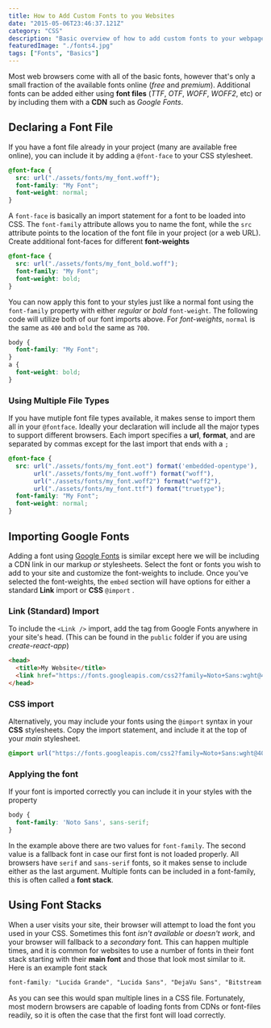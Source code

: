 ```yaml
---
title: How to Add Custom Fonts to you Websites
date: "2015-05-06T23:46:37.121Z"
category: "CSS"
description: "Basic overview of how to add custom fonts to your webpage or application. Use font files with @fontface or the Google Fonts CDN."
featuredImage: "./fonts4.jpg"
tags: ["Fonts", "Basics"]
---
```


Most web browsers come with all of the basic fonts, however that's only a small fraction of the available fonts online (*free* and *premium*). Additional fonts can be added either using **font files** (*TTF*, *OTF*, *WOFF*, *WOFF2*,  etc) or by including them with a **CDN** such as *Google Fonts*.

## Declaring a Font File

If you have a font file already in your project (many are available free online), you can include it by adding a `@font-face` to your CSS stylesheet.

```css
@font-face {
  src: url("./assets/fonts/my_font.woff");
  font-family: "My Font";
  font-weight: normal;
}
```

A `font-face` is basically an import statement for a font to be loaded into CSS. The `font-family` attribute allows you to name the font, while the `src` attribute points to the location of the font file in your project (or a web URL). Create additional font-faces for different **font-weights**

```css
@font-face {
  src: url("./assets/fonts/my_font_bold.woff");
  font-family: "My Font";
  font-weight: bold;
}
```

You can now apply this font to your styles just like a normal font using the  `font-family` property with either *regular* or *bold*  `font-weight`. The following code will utilize both of our font imports above. For *font-weights*, `normal` is the same as `400` and `bold` the same as `700`.

```css
body {
  font-family: "My Font";
}
a {
  font-weight: bold;
}
```

### Using Multiple File Types

If you have mutiple font file types available, it makes sense to import them all in your `@fontface`. Ideally your declaration will include all the major types to support different browsers. Each import specifies a **url**, **format**, and are separated by commas except for the last import that ends with a `;`

```css
@font-face {
  src: url("./assets/fonts/my_font.eot") format('embedded-opentype'),
       url("./assets/fonts/my_font.woff") format("woff"),
       url("./assets/fonts/my_font.woff2") format("woff2"),
       url("./assets/fonts/my_font.ttf") format("truetype");
  font-family: "My Font";
  font-weight: normal;
}
```

## Importing Google Fonts

Adding a font using [Google Fonts](https://fonts.google.com/) is similar except here we will be including a CDN link in our markup *or* stylesheets. Select the font or fonts you wish to add to your site and customize the font-weights to include. Once you've selected the font-weights, the `embed` section will have options for either a standard **Link** import or **CSS** `@import` . 

### Link (Standard) Import

To include the `<Link />` import, add the tag from Google Fonts anywhere in your site's head. (This can be found in the `public` folder if you are using *create-react-app*)

```html
<head>
  <title>My Website</title>
  <link href="https://fonts.googleapis.com/css2?family=Noto+Sans:wght@400;700&display=swap" rel="stylesheet">
</head>
```

### CSS import

Alternatively, you may include your fonts using the `@import` syntax in your **CSS** stylesheets. Copy the import statement, and include it at the top of your *main* stylesheet.

```css
@import url("https://fonts.googleapis.com/css2?family=Noto+Sans:wght@400;700&display=swap");
```

### Applying the font

If your font is imported correctly you can include it in your styles with the property

```css
body {
  font-family: 'Noto Sans', sans-serif;
}
```

In the example above there are two values for `font-family`. The second value is a fallback font in case our first font is not loaded properly. All browsers have `serif` and `sans-serif` fonts, so it makes sense to include either as the last argument. Multiple fonts can be included in a font-family, this is often called a **font stack**.

## Using Font Stacks

When a user visits your site, their browser will attempt to load the font you used in your CSS. Sometimes this font *isn't available* or *doesn't work*, and your browser will fallback to a *secondary* font. This can happen multiple times, and it is common for websites to use a number of fonts in their font stack starting with their **main font** and those that look most similar to it. Here is an example font stack

```css
font-family: "Lucida Grande", "Lucida Sans", "DejaVu Sans", "Bitstream Vera Sans", "Liberation Sans", Verdana, "Verdana Ref", sans-serif;
```

As you can see this would span multiple lines in a CSS file. Fortunately, most modern browsers are capable of loading fonts from CDNs or font-files readily, so it is often the case that the first font will load correctly.
